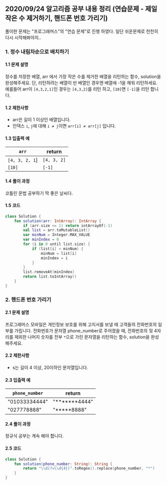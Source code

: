 ## 2020/09/24 알고리즘 공부 내용 정리 (연습문제 - 제일 작은 수 제거하기, 핸드폰 번호 가리기)

풀이한 문제는 "프로그래머스"의 "연습 문제"로 진행 하였다. 일단 쉬운문제로 천천히 다시 시작해봐야지..

### 1. 정수 내림차순으로 배치하기

#### 1.1 문제 설명

정수를 저장한 배열, arr 에서 가장 작은 수를 제거한 배열을 리턴하는 함수, solution을 완성해주세요. 단, 리턴하려는 배열이 빈 배열인 경우엔 배열에 -1을 채워 리턴하세요. 예를들어 arr이 `[4,3,2,1]`인 경우는 `[4,3,2]`를 리턴 하고, `[10]`면 `[-1]`을 리턴 합니다.

#### 1.2 제한사항

- arr은 길이 1 이상인 배열입니다.
- 인덱스 `i`, `j`에 대해 `i ≠ j`이면 `arr[i] ≠ arr[j]` 입니다.

#### 1.3 입출력 예

|`arr`|return|
|---|---|
|`[4, 3, 2, 1`]|`[4, 3, 2]`|
|`[10]`|`[-1]`|

#### 1.4 풀이 과정 

코틀린 문법 공부하기 딱 좋은 날씨다. 

#### 1.5 코드 

```kotlin
class Solution {
    fun solution(arr: IntArray): IntArray {
        if (arr.size <= 1) return intArrayOf(-1)
        val list = arr.toMutableList()
        var minNum = Integer.MAX_VALUE
        var minIndex = 0
        for (i in 0 until list.size) {
            if (list[i] < minNum) {
                minNum = list[i]
                minIndex = i
            }
        }
        list.removeAt(minIndex)
        return list.toIntArray()
    }
}
```

### 2. 핸드폰 번호 가리기 

#### 2.1 문제 설명

프로그래머스 모바일은 개인정보 보호를 위해 고지서를 보낼 때 고객들의 전화번호의 일부를 가립니다.
전화번호가 문자열 phone_number로 주어졌을 때, 전화번호의 뒷 4자리를 제외한 나머지 숫자를 전부 `*`으로 가린 문자열을 리턴하는 함수, solution을 완성해주세요.

#### 2.2 제한사항

- s는 길이 4 이상, 20이하인 문자열입니다.

#### 2.3 입출력 예

|`phone_number`|return|
|---|---|
|"01033334444"|"*******4444"|
|"027778888"|"*****8888"|

#### 2.4 풀이 과정 

정규식 공부는 계속 해야 합니다. 

#### 2.5 코드 

```kotlin
class Solution {
    fun solution(phone_number: String): String {
        return "\\d(?=\\d{4})".toRegex().replace(phone_number, "*")
    }
}
```